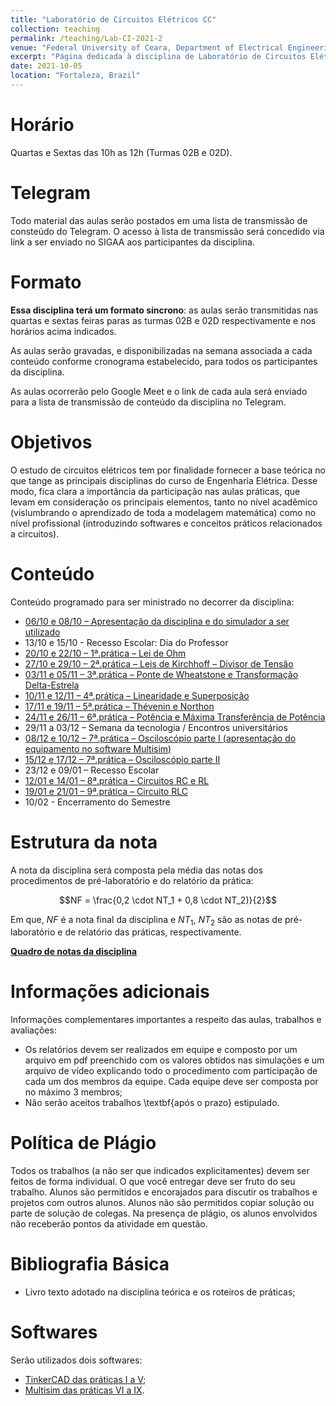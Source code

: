 ```yaml
---
title: "Laboratório de Circuitos Elétricos CC"
collection: teaching
permalink: /teaching/Lab-CI-2021-2
venue: "Federal University of Ceara, Department of Electrical Engineering"
excerpt: "Página dedicada à disciplina de Laboratório de Circuitos Elétricos - 2021.2"
date: 2021-10-05
location: "Fortaleza, Brazil"
---
```


# Horário

Quartas e Sextas das 10h as 12h (Turmas 02B e 02D).

# Telegram

Todo material das aulas serão postados em uma lista de transmissão de consteúdo do Telegram. O acesso à lista de transmissão será concedido via link a ser enviado no SIGAA aos participantes da disciplina.

# Formato

**Essa disciplina terá um formato síncrono**: as aulas serão transmitidas nas quartas e sextas feiras paras as turmas 02B e 02D respectivamente e nos horários acima indicados.

As aulas serão gravadas, e disponibilizadas na semana associada a cada conteúdo conforme cronograma estabelecido, para todos os participantes da disciplina.

As aulas ocorrerão pelo Google Meet e o link de cada aula será enviado para a lista de transmissão de conteúdo da disciplina no Telegram.

# Objetivos

O estudo de circuitos elétricos tem por finalidade fornecer a base teórica no que tange as principais disciplinas do curso de Engenharia Elétrica. Desse modo, fica clara a importância da participação nas aulas práticas, que levam em consideração os principais elementos, tanto no nível acadêmico (vislumbrando o aprendizado de toda a modelagem matemática) como no nível profissional (introduzindo softwares e conceitos práticos relacionados a circuitos).

# Conteúdo

Conteúdo programado para ser ministrado no decorrer da disciplina:

- [06/10 e 08/10 – Apresentação da disciplina e do simulador a ser utilizado](/teaching/Lab-CI-2021-2/Apresentacao)
- 13/10 e 15/10 - Recesso Escolar:  Dia do Professor
- [20/10 e 22/10 – 1ª.prática – Lei de Ohm](/teaching/Lab-CI-2021-2/Lab-I)
- [27/10 e 29/10 – 2ª.prática – Leis de Kirchhoff – Divisor de Tensão](/teaching/Lab-CI-2021-2/Lab-II) 
- [03/11 e 05/11 – 3ª.prática – Ponte de Wheatstone e Transformação Delta-Estrela](/teaching/Lab-CI-2021-2/Lab-III)
- [10/11 e 12/11 – 4ª.prática – Linearidade e Superposição](/teaching/Lab-CI-2021-2/Lab-IV)
- [17/11 e 19/11 – 5ª.prática – Thévenin e Northon](/teaching/Lab-CI-2021-2/Lab-V)
- [24/11  e 26/11  – 6ª.prática – Potência e Máxima Transferência de Potência](/teaching/Lab-CI-2021-2/Lab-VI)
- 29/11 a 03/12 – Semana da tecnologia / Encontros universitários
- [08/12 e 10/12 – 7ª.prática – Osciloscópio parte I (apresentação do equipamento no software Multisim)](/teaching/Lab-CI-2021-2/Lab-VIIa)
- [15/12 e 17/12 – 7ª.prática – Osciloscópio parte II](/teaching/Lab-CI-2021-2/Lab-VIIb)
- 23/12 e 09/01 – Recesso Escolar 
- [12/01 e 14/01 – 8ª.prática – Circuitos RC e RL](/teaching/Lab-CI-2021-2/Lab-VIII)
- [19/01 e 21/01 – 9ª.prática – Circuito RLC](/teaching/Lab-CI-2021-2/Lab-IX)
- 10/02 - Encerramento do Semestre

# Estrutura da nota

A nota da disciplina será composta pela média das notas dos procedimentos de pré-laboratório e do relatório da prática:

$$NF = \frac{0,2 \cdot NT_1 + 0,8 \cdot NT_2)}{2}$$

Em que, $NF$ é a nota final da disciplina e $NT_1$, $NT_2$ são as notas de pré-laboratório e de relatório das práticas, respectivamente.

[**Quadro de notas da disciplina**](/teaching/Lab-CI-2021-2/notas)

# Informações adicionais

Informações complementares importantes a respeito das aulas, trabalhos e avaliações:
- Os relatórios devem ser realizados em equipe e composto por um arquivo em pdf preenchido com os valores obtidos nas simulações e um arquivo de vídeo explicando todo o procedimento com participação de cada um dos membros da equipe. Cada equipe deve ser composta por no máximo 3 membros;
- Não serão aceitos trabalhos \textbf{após o prazo} estipulado.

# Política de Plágio

Todos os trabalhos (a não ser que indicados explicitamentes) devem ser feitos de forma individual. O que você entregar deve ser fruto do seu trabalho. Alunos são permitidos e encorajados para discutir os trabalhos e projetos com outros alunos. Alunos não são permitidos copiar solução ou parte de solução de colegas. Na presença de plágio, os alunos envolvidos não receberão pontos da atividade em questão.

# Bibliografia Básica
- Livro texto adotado na disciplina teórica e os roteiros de práticas;

# Softwares
Serão utilizados dois softwares:
- [TinkerCAD das práticas I a V](https://www.tinkercad.com/);
- [Multisim das práticas VI a IX](https://www.ni.com/pt-br/support/downloads/software-products/download.multisim.html).
